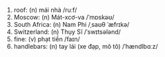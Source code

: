 1. roof: (n) mái nhà /ruːf/
2. Moscow: (n) Mát-xcơ-va /ˈmɒskəʊ/
3. South Africa: (n) Nam Phi /ˌsaʊθ ˈæfrɪkə/
4. Switzerland: (n) Thụy Sĩ /ˈswɪtsələnd/
5. fine: (v) phạt tiền /faɪn/
6. handlebars: (n) tay lái (xe đạp, mô tô) /ˈhændlbɑːz/